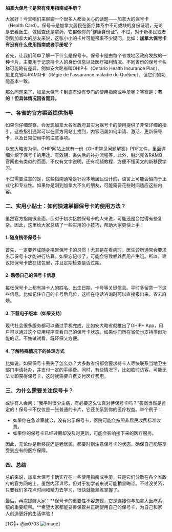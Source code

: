 **加拿大保号卡是否有使用指南或手册？**

大家好！今天咱们来聊聊一个很多人都会关心的话题——加拿大的保号卡（Health Card）。保号卡是加拿大居民在医疗体系中不可或缺的身份证明，无论是去看医生、做检查还是拿药，它都像你的“健康身份证”。不过，对于新移民或者刚到加拿大的朋友来说，这张小小的卡片可能带来不少疑问，比如：**加拿大保号卡有没有什么使用指南或者手册呢？**

首先，让我们简单了解一下什么是保号卡。保号卡是由每个省或地区政府发放的一种卡片，主要用于记录持卡人的身份信息以及医疗福利情况。不同省份的保号卡名称可能略有差异，例如安大略省叫OHIP卡（Ontario Health Insurance Plan），魁北克省叫RAMQ卡（Régie de l'assurance maladie du Québec），但它们的功能基本一致。

那么问题来了，加拿大保号卡到底有没有专门的使用指南或手册呢？答案是：**有的！但具体情况因省而异。**

### 一、各省的官方渠道提供指导

如果你仔细观察，会发现加拿大各省政府其实为保号卡的使用提供了非常详细的指引。这些指引通常可以在官方网站上找到，内容涵盖如何申请、激活、更新保号卡，以及日常使用中的注意事项。

以安大略省为例，OHIP网站上就有一份《OHIP常见问题解答》PDF文件，里面详细介绍了保号卡的用途、有效期、丢失后的补办流程等。此外，魁北克省RAMQ官网也有类似的页面，不仅有文字说明，还有视频教程，方便不懂英文的新移民学习。

不过需要注意的是，这些指南通常是针对本地居民设计的，语言上可能会偏向于正式化和专业性。如果你是刚到加拿大不久的朋友，可能需要花些时间适应这些内容。

### 二、实用小贴士：如何快速掌握保号卡的使用方法？

虽然官方指南很全面，但对于初次接触保号卡的人来说，可能还是会觉得有些复杂。因此，这里给大家总结了一些实用的小技巧，帮助大家更快上手！

#### 1. **随身携带保号卡**
   首先，一定要养成随身携带保号卡的习惯！尤其是在看病时，医生诊所通常会要求出示保号卡才能进行结算。如果忘记带了，可能会导致额外费用产生哦。所以，建议把保号卡放在钱包里，并且定期检查是否过期。

#### 2. **熟悉自己的保号卡信息**
   每张保号卡上都有持卡人的姓名、出生日期、卡号等关键信息。平时多留意一下这些信息，比如记住自己的卡号后几位，这样在电话咨询时可以直接报出来，省去麻烦。

#### 3. **下载电子版本（如果支持）**
   现代社会很多服务都可以通过手机完成，比如安大略省就推出了OHIP+ App，用户可以通过这个应用程序查看自己的保号卡状态。如果你们所在省份也支持类似功能的话，不妨试试看，既环保又方便。

#### 4. **了解特殊情况下的处理方式**
   比如说，如果保号卡丢失了怎么办？大多数省份都会要求持卡人尽快联系当地卫生部门申请补办，并支付一定的手续费。同时，有些情况下，比如临时访客，可能无法立即获得保号卡，这时就需要自费支付医疗费用。

### 三、为什么需要关注保号卡？

或许有人会问：“我平时很少生病，有必要这么认真对待保号卡吗？”答案当然是肯定的！保号卡不仅仅是一张普通的卡片，它还关系到你的医疗权益。举个例子：

- 如果你在急诊室就诊，没有出示保号卡，医院可能会按照非居民收费标准收费。
- 如果你的保号卡已经过期却没及时更新，可能会影响接下来的医疗服务。

因此，无论你是新移民还是老居民，都要时刻注意保号卡的状态，确保自己能够享受到应有的医疗保障。

### 四、总结

总的来说，加拿大保号卡确实存在一些使用指南或手册，只是它们分散在各个省政府的官方网站上。虽然内容详尽，但对于初学者来说可能稍显晦涩。不过没关系，只要我们多花点时间和精力去学习，很快就能熟练掌握了。

最后，再次提醒大家：**保号卡的重要性不容忽视，它是连接你与加拿大医疗系统的重要纽带。**希望大家都能妥善保管并正确使用自己的保号卡，为自己和家人创造更好的生活体验！

[TG💪+ @jx0703 ![Image](https://github.com/user-attachments/assets/dbca1d08-cadb-493c-b0ec-ad6f7a83f270)]